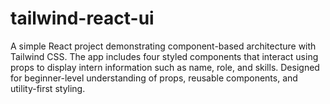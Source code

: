 # tailwind-react-ui
A simple React project demonstrating component-based architecture with Tailwind CSS. The app includes four styled components that interact using props to display intern information such as name, role, and skills. Designed for beginner-level understanding of props, reusable components, and utility-first styling.
